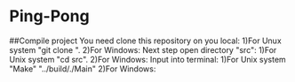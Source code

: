 # Ping-Pong

##Compile project
  You need clone this repository on you local:
    1)For Unux system "git clone <link>".
    2)For Windows:
  Next step open directory "src":
    1)For Unix system "cd src".
    2)For Windows:
  Input into terminal:
    1)For Unix system "Make"
                      "../build/./Main"
    2)For Windows:
                     
